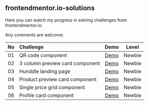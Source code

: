 ## frontendmentor.io-solutions
Here you can watch my progress in solving challenges from frontendmentor.io.

Any comments are welcome.

| No | Challenge | Demo | Level |
| :---: | :--- | :---: | :---: |
| 01 | QR code component | [Demo](https://alexkolykhalov.github.io/frontendmentor.io-solutions/newbie/qr-code-component-main/) | Newbie |
| 02 | 3 column preview card component | [Demo](https://alexkolykhalov.github.io/frontendmentor.io-solutions/newbie/3-column-preview-card-component-main/) | Newbie |
| 03 | Hunddle landing page | [Demo](https://alexkolykhalov.github.io/frontendmentor.io-solutions/newbie/huddle-landing-page-with-single-introductory-section-master/) | Newbie |
| 04 | Product preview card component | [Demo](https://alexkolykhalov.github.io/frontendmentor.io-solutions/newbie/product-preview-card-component-main/) | Newbie |
| 05 | Single price grid component | [Demo](https://alexkolykhalov.github.io/frontendmentor.io-solutions/newbie/single-price-grid-component-master/) | Newbie |
| 06 | Profile card component | [Demo](https://alexkolykhalov.github.io/frontendmentor.io-solutions/newbie/profile-card-component-main/) | Newbie |
